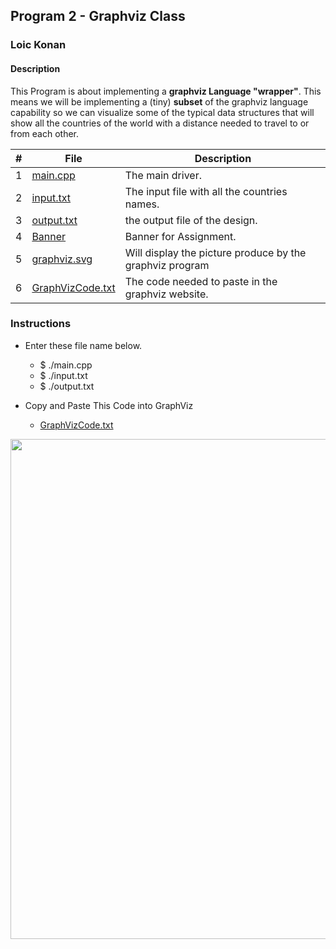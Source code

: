 ## Program 2 - Graphviz Class

### Loic Konan

#### Description

This Program is about implementing a **graphviz Language "wrapper"**.
This means we will be implementing a (tiny) **subset** of the graphviz language capability so we can visualize some of the typical data structures that will show all the countries of the world with a distance needed to travel to or from each other.

|   #   | File                                 | Description                                              |
| :---: | ------------------------------------ | -------------------------------------------------------- |
|   1   | [main.cpp](main.cpp)                 | The main driver.                                         |
|   2   | [input.txt](input.txt)               | The input file with all the countries names.             |
|   3   | [output.txt](output.txt)             | the output file of the design.                           |
|   4   | [Banner](Banner)                     | Banner for Assignment.                                   |
|   5   | [graphviz.svg](graphviz.svg)         | Will display the picture produce by the graphviz program |
|   6   | [GraphVizCode.txt](GraphVizCode.txt) | The code needed to paste in the graphviz website.        |

### Instructions

- Enter these file name below.
  - $ ./main.cpp
  - $ ./input.txt
  - $ ./output.txt

- Copy and Paste This Code into GraphViz
  - [GraphVizCode.txt](GraphVizCode.txt)
<img src="graphviz.svg" width="800">
